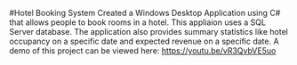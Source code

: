 #Hotel Booking System
Created a Windows Desktop Application using C# that allows people to book rooms in a hotel. This appliaion uses a SQL Server database. The application also provides summary statistics like hotel occupancy on a specific date and expected revenue on a specific date. A demo of this project can be viewed here: https://youtu.be/vR3QvbVE5uo

